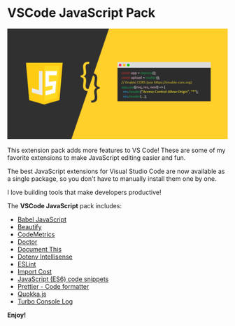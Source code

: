 # VSCode JavaScript Pack

![Banner](assets/banner.png)

This extension pack adds more features to VS Code! These are some of my favorite extensions to make JavaScript editing easier and fun.

The best JavaScript extensions for Visual Studio Code are now available as a single package, so you don't have to manually install them one by one.

I love building tools that make developers productive!

The **VSCode JavaScript** pack includes:

* [Babel JavaScript](https://marketplace.visualstudio.com/items?itemName=mgmcdermott.vscode-language-babel)
* [Beautify](https://marketplace.visualstudio.com/items?itemName=HookyQR.beautify)
* [CodeMetrics](https://marketplace.visualstudio.com/items?itemName=kisstkondoros.vscode-codemetrics)
* [Doctor](https://marketplace.visualstudio.com/items?itemName=iceworks-team.iceworks-doctor)
* [Document This](https://marketplace.visualstudio.com/items?itemName=oouo-diogo-perdigao.docthis)
* [Dotenv Intellisense](https://marketplace.visualstudio.com/items?itemName=temitope1909.dotenv-intellisense)
* [ESLint](https://marketplace.visualstudio.com/items?itemName=dbaeumer.vscode-eslint)
* [Import Cost](https://marketplace.visualstudio.com/items?itemName=wix.vscode-import-cost)
* [JavaScript (ES6) code snippets](https://marketplace.visualstudio.com/items?itemName=xabikos.JavaScriptSnippets)
* [Prettier - Code formatter](https://marketplace.visualstudio.com/items?itemName=esbenp.prettier-vscode)
* [Quokka.js](https://marketplace.visualstudio.com/items?itemName=WallabyJs.quokka-vscode)
* [Turbo Console Log](https://marketplace.visualstudio.com/items?itemName=ChakrounAnas.turbo-console-log)

**Enjoy!**
